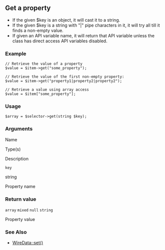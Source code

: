 Get a property
--------------

*   If the given $key is an object, it will cast it to a string.
*   If the given $key is a string with "|" pipe characters in it, it will try all till it finds a non-empty value.
*   If given an API variable name, it will return that API variable unless the class has direct access API variables disabled.

### Example

    // Retrieve the value of a property
    $value = $item->get("some_property");
    
    // Retrieve the value of the first non-empty property:
    $value = $item->get("property1|property2|property2");
    
    // Retrieve a value using array access
    $value = $item["some_property"];

### Usage

    $array = $selector->get(string $key);

### Arguments

Name

Type(s)

Description

`key`

string

Property name

### Return value

`array` `mixed` `null` `string`

Property value

### See Also

*   [WireData::set()](/api/ref/wire-data/set/)

